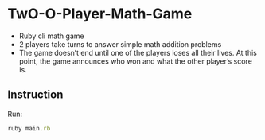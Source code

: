 # TwO-O-Player-Math-Game

* Ruby cli math game
* 2 players take turns to answer simple math addition problems
* The game doesn’t end until one of the players loses all their lives. At this point, the game announces who won and what the other player’s score is.

## Instruction

Run:
```ruby
ruby main.rb
```
